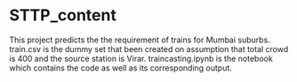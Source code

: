 # STTP_content
This project predicts the the requirement of trains for Mumbai suburbs. train.csv is the dummy set that been created on assumption that total crowd is 400 and the source station is Virar.
traincasting.ipynb is the notebook which contains the code as well as its corresponding output.
